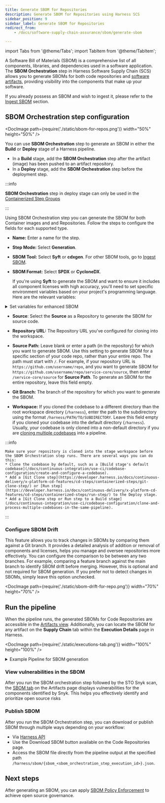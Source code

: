 ```yaml
---
title: Generate SBOM for Repositories
description: Generate SBOM for Repositories using Harness SCS
sidebar_position: 9
sidebar_label: Generate SBOM for Repositories
redirect_from:
    - /docs/software-supply-chain-assurance/sbom/generate-sbom

---
```


import Tabs from '@theme/Tabs';
import TabItem from '@theme/TabItem';

A Software Bill of Materials (SBOM) is a comprehensive list of all components, libraries, and dependencies used in a software application. The **SBOM Orchestration** step in Harness Software Supply Chain (SCS) allows you to generate SBOMs for both code repositories and [software artifacts](/docs/software-supply-chain-assurance/open-source-management/generate-sbom-for-artifacts), providing visibility into the components that make up your software.


If you already possess an SBOM and wish to ingest it, please refer to the [Ingest SBOM](./ingest-sbom-data.md) section.

## SBOM Orchestration step configuration

<DocImage path={require('./static/sbom-for-repos.png')} width="50%" height="50%" />

You can use **SBOM Orchestration** step to generate an SBOM in either the **Build** or **Deploy** stage of a Harness pipeline.

* In a **Build** stage, add the **SBOM Orchestration** step after the artifact (image) has been pushed to an artifact repository.
* In a **Deploy** stage, add the **SBOM Orchestration** step before the deployment step.

:::info 

**SBOM Orchestration** step in deploy stage can only be used in the [Containerized Step Groups](/docs/continuous-delivery/x-platform-cd-features/cd-steps/containerized-steps/containerized-step-groups.md)

:::

Using SBOM Orchestration step you can generate the SBOM for both Container images and and Repositories. Follow the steps to configure the fields for each supported type.

* **Name:** Enter a name for the step.

* **Step Mode:** Select **Generation**.

* **SBOM Tool:** Select **Syft** or **cdxgen**. For other SBOM tools, go to [Ingest SBOM](./ingest-sbom-data.md).

* **SBOM Format:** Select **SPDX** or **CycloneDX**.

  If you're using **Syft** to generate the SBOM and want to ensure it includes all component licenses with high accuracy, you'll need to set specific environment variables based on your project's programming language. Here are the relevant variables:

<details>
    <summary>Set variables for enhanced SBOM</summary>

      | Programming Language | Name of Variable | Value         | 
      |----------------------|----------------|-----------------|
      | Go          | `SYFT_GOLANG_SEARCH_REMOTE_LICENSES`             | true
      | Java                 | `SYFT_JAVA_USE_NETWORK`         | true    |
      | JavaScript                  | `SYFT_JAVASCRIPT_SEARCH_REMOTE_LICENSES`           | true     |

      To add a new environment variable, go to **Overview** section of your Build stage, and expand the **Advanced** section.

      <DocImage path={require('./static/syft-flags.png')} width="50%" height="50%" title="Click to view full size image" />

      By setting these variables, Syft can more effectively fetch and populate the licensing data for the components in your SBOM. This not only enhances the quality of the SBOM but also improves its overall SBOM score. If your SBOM contains `NOASSERTIONS`, it indicates that Syft was unable to retrieve necessary data.

</details>

 *  **Source**: Select the **Source** as a Repository to generate the SBOM for source code.

 * **Repository URL:** The Repository URL you've configured for cloning into the workspace.
 * **Source Path:** Leave blank or enter a path (in the repository) for which you want to generate SBOM. Use this setting to generate SBOM for a specific section of your code repo, rather than your entire repo. The path must start with `/`.
   For example, if your repository URL is `https://github.com/username/repo`, and you want to generate SBOM for `https://github.com/username/repo/service-core/source`, then enter `/service-core/source` for **Source Path**.
   To generate an SBOM for the entire repository, leave this field empty.
* **Git Branch:** The branch of the repository for which you want to generate the SBOM.
* **Workspace:** If you cloned the codebase to a different directory than the root workspace directory (`/harness`), enter the path to the subdirectory using the format `/harness/PATH/TO/SUBDIRECTORY`. Leave this field empty if you cloned your codebase into the default directory (`/harness`). Usually, your codebase is only cloned into a non-default directory if you are [cloning multiple codebases](/docs/continuous-integration/use-ci/codebase-configuration/clone-and-process-multiple-codebases-in-the-same-pipeline) into a pipeline.

:::info

    Make sure your repository is cloned into the stage workspace before the SBOM Orchestration step runs. There are several ways you can do this:
    * Clone the codebase by default, such as a [Build stage's default codebase](/docs/continuous-integration/use-ci/codebase-configuration/create-and-configure-a-codebase).
    * Add a [Git Clone step](https://developer.harness.io/docs/continuous-delivery/x-platform-cd-features/cd-steps/containerized-steps/git-clone-step/) or [Run step](https://developer.harness.io/docs/continuous-delivery/x-platform-cd-features/cd-steps/containerized-steps/run-step/) to the Deploy stage.
    * Add a [Git Clone step or Run step to a Build stage](/docs/continuous-integration/use-ci/codebase-configuration/clone-and-process-multiple-codebases-in-the-same-pipeline).

:::

### Configure SBOM Drift


This feature allows you to track changes in SBOMs by comparing them against a Git branch. It provides a detailed analysis of addition or removal of components and licenses, helps you manage and oversee repositories more effectively. You can configure the comparison to be between any two branches. For example, comparing a feature branch against the main branch to identify SBOM drift before merging. However, this is optional and not required for SBOM generation. If you prefer not to detect changes in SBOMs, simply leave this option unchecked.

<DocImage path={require('./static/sbom-drift-for-repo.png')} width="70%" height="70%" />



## Run the pipeline

When the pipeline runs, the generated SBOMs for Code Repositories are accessible in the [Artifacts view](/docs/software-supply-chain-assurance/artifact-security/overview). Additionally, you can locate the SBOM for any artifact on the **Supply Chain** tab within the **Execution Details** page in Harness.


<DocImage path={require('./static/executions-tab.png')} width="100%" height="100%" />


<details>
<summary>Example Pipeline for SBOM generation</summary>

These example demonstrate how you could set up Build and Deploy stages to generate SBOM.

<Tabs>
<TabItem value="build" label="Build stage" default>

This example **Build** stage has three steps:

- **Run** step: Build and test an artifact (image).
- **Build and Push an image to Docker Registry** step: Build and push the image to a Docker registry.
- **SBOM Orchestration** step: Generate the SBOM.


<DocImage path={require('./static/sbom-gen-build-stage.png')} width="60%" height="60%" title="Click to view full size image" />


</TabItem>
<TabItem value="deploy" label="Deploy stage">

SBOM Orchestration in deploy stage can only be used in the [Containerized Step Groups](https://developer.harness.io/docs/continuous-delivery/x-platform-cd-features/cd-steps/containerized-steps/containerized-step-groups)
This example **Deploy** stage has two steps:

- **SBOM Orchestration** step: Generate the SBOM.
- **Rolling deployment** step: Deploy the image.

<DocImage path={require('./static/sbom-gen-deploy-stage.png')} width="60%" height="60%" title="Click to view full size image" />

</TabItem>
</Tabs>

</details>


### View vulnerabilities in the SBOM

After you run the SBOM orchestration step followed by the STO Snyk scan, the [SBOM tab](/docs/software-supply-chain-assurance/artifact-security/overview#sbom-tab) on the Artifacts page displays vulnerabilities for the components identified by Snyk. This helps you effectively identify and prioritize open source risks

### Publish SBOM

After you run the SBOM Orchestration step, you can download or publish SBOM through multiple ways depending on your workflow:

- Via [Harness API](https://apidocs.harness.io/tag/SBOM#operation/downloadSbomForArtifact) 
- Use the Download SBOM button available on the Code Repositories page.
- Access the SBOM file directly from the pipeline output at the specified path `/harness/sbom/{sbom_<sbom_orchestration_step_execution_id>}.json`.

## Next steps

After generating an SBOM, you can apply [SBOM Policy Enforcement](/docs/software-supply-chain-assurance/open-source-management/enforce-sbom-policies) to achieve open source governance.


